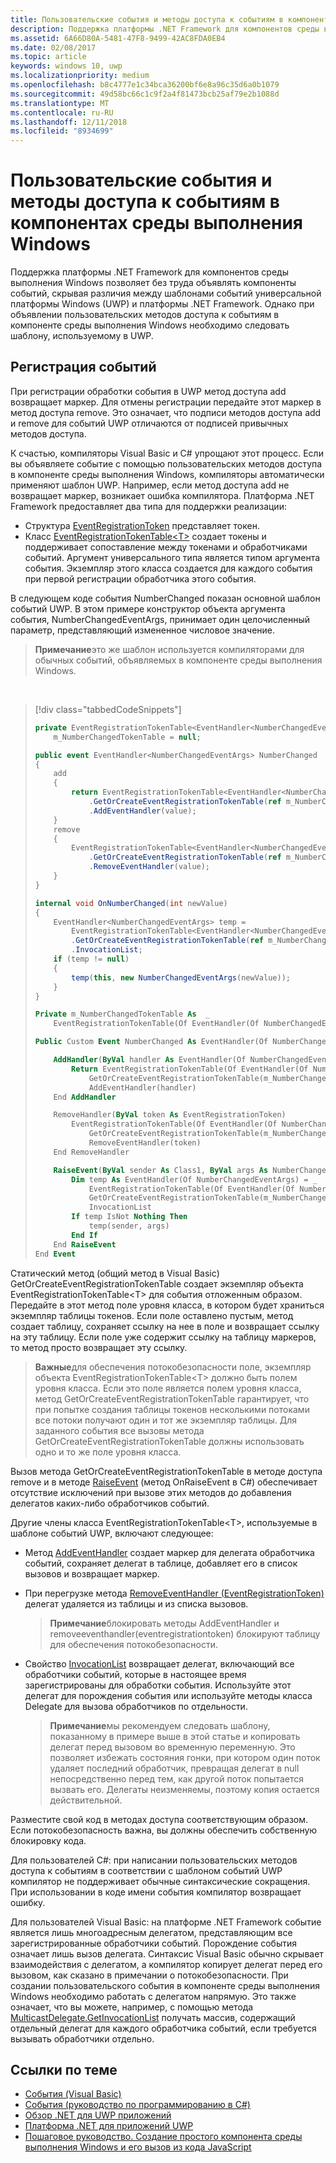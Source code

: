```yaml
---
title: Пользовательские события и методы доступа к событиям в компонентах среды выполнения Windows
description: Поддержка платформы .NET Framework для компонентов среды выполнения Windows позволяет без труда объявлять компоненты событий, скрывая различия между шаблонами событий универсальной платформы Windows (UWP) и платформы .NET Framework.
ms.assetid: 6A66D80A-5481-47F8-9499-42AC8FDA0EB4
ms.date: 02/08/2017
ms.topic: article
keywords: windows 10, uwp
ms.localizationpriority: medium
ms.openlocfilehash: b8c4777e1c34bca36200bf6e8a96c35d6a0b1079
ms.sourcegitcommit: 49d58bc66c1c9f2a4f81473bcb25af79e2b1088d
ms.translationtype: MT
ms.contentlocale: ru-RU
ms.lasthandoff: 12/11/2018
ms.locfileid: "8934699"
---
```

# <a name="custom-events-and-event-accessors-in-windows-runtime-components"></a>Пользовательские события и методы доступа к событиям в компонентах среды выполнения Windows



Поддержка платформы .NET Framework для компонентов среды выполнения Windows позволяет без труда объявлять компоненты событий, скрывая различия между шаблонами событий универсальной платформы Windows (UWP) и платформы .NET Framework. Однако при объявлении пользовательских методов доступа к событиям в компоненте среды выполнения Windows необходимо следовать шаблону, используемому в UWP.

## <a name="registering-events"></a>Регистрация событий


При регистрации обработки события в UWP метод доступа add возвращает маркер. Для отмены регистрации передайте этот маркер в метод доступа remove. Это означает, что подписи методов доступа add и remove для событий UWP отличаются от подписей привычных методов доступа.

К счастью, компиляторы Visual Basic и C# упрощают этот процесс. Если вы объявляете событие с помощью пользовательских методов доступа в компоненте среды выполнения Windows, компиляторы автоматически применяют шаблон UWP. Например, если метод доступа add не возвращает маркер, возникает ошибка компилятора. Платформа .NET Framework предоставляет два типа для поддержки реализации:

-   Структура [EventRegistrationToken](https://msdn.microsoft.com/library/windows/apps/windows.foundation.eventregistrationtoken.aspx) представляет токен.
-   Класс [EventRegistrationTokenTable&lt;T&gt;](https://msdn.microsoft.com/library/hh138412.aspx) создает токены и поддерживает сопоставление между токенами и обработчиками событий. Аргумент универсального типа является типом аргумента события. Экземпляр этого класса создается для каждого события при первой регистрации обработчика этого события.

В следующем коде события NumberChanged показан основной шаблон событий UWP. В этом примере конструктор объекта аргумента события, NumberChangedEventArgs, принимает один целочисленный параметр, представляющий измененное числовое значение.

> **Примечание**это же шаблон используется компиляторами для обычных событий, объявляемых в компоненте среды выполнения Windows.

 
> [!div class="tabbedCodeSnippets"]
> ```csharp
> private EventRegistrationTokenTable<EventHandler<NumberChangedEventArgs>>
>     m_NumberChangedTokenTable = null;
>
> public event EventHandler<NumberChangedEventArgs> NumberChanged
> {
>     add
>     {
>         return EventRegistrationTokenTable<EventHandler<NumberChangedEventArgs>>
>             .GetOrCreateEventRegistrationTokenTable(ref m_NumberChangedTokenTable)
>             .AddEventHandler(value);
>     }
>     remove
>     {
>         EventRegistrationTokenTable<EventHandler<NumberChangedEventArgs>>
>             .GetOrCreateEventRegistrationTokenTable(ref m_NumberChangedTokenTable)
>             .RemoveEventHandler(value);
>     }
> }
>
> internal void OnNumberChanged(int newValue)
> {
>     EventHandler<NumberChangedEventArgs> temp =
>         EventRegistrationTokenTable<EventHandler<NumberChangedEventArgs>>
>         .GetOrCreateEventRegistrationTokenTable(ref m_NumberChangedTokenTable)
>         .InvocationList;
>     if (temp != null)
>     {
>         temp(this, new NumberChangedEventArgs(newValue));
>     }
> }
> ```
> ```vb
> Private m_NumberChangedTokenTable As  _
>     EventRegistrationTokenTable(Of EventHandler(Of NumberChangedEventArgs))
>
> Public Custom Event NumberChanged As EventHandler(Of NumberChangedEventArgs)
>
>     AddHandler(ByVal handler As EventHandler(Of NumberChangedEventArgs))
>         Return EventRegistrationTokenTable(Of EventHandler(Of NumberChangedEventArgs)).
>             GetOrCreateEventRegistrationTokenTable(m_NumberChangedTokenTable).
>             AddEventHandler(handler)
>     End AddHandler
>
>     RemoveHandler(ByVal token As EventRegistrationToken)
>         EventRegistrationTokenTable(Of EventHandler(Of NumberChangedEventArgs)).
>             GetOrCreateEventRegistrationTokenTable(m_NumberChangedTokenTable).
>             RemoveEventHandler(token)
>     End RemoveHandler
>
>     RaiseEvent(ByVal sender As Class1, ByVal args As NumberChangedEventArgs)
>         Dim temp As EventHandler(Of NumberChangedEventArgs) = _
>             EventRegistrationTokenTable(Of EventHandler(Of NumberChangedEventArgs)).
>             GetOrCreateEventRegistrationTokenTable(m_NumberChangedTokenTable).
>             InvocationList
>         If temp IsNot Nothing Then
>             temp(sender, args)
>         End If
>     End RaiseEvent
> End Event
> ```

Статический метод (общий метод в Visual Basic) GetOrCreateEventRegistrationTokenTable создает экземпляр объекта EventRegistrationTokenTable&lt;T&gt; для события отложенным образом. Передайте в этот метод поле уровня класса, в котором будет храниться экземпляр таблицы токенов. Если поле оставлено пустым, метод создает таблицу, сохраняет ссылку на нее в поле и возвращает ссылку на эту таблицу. Если поле уже содержит ссылку на таблицу маркеров, то метод просто возвращает эту ссылку.

> **Важные**для обеспечения потокобезопасности поле, экземпляр объекта EventRegistrationTokenTable&lt;T&gt; должно быть полем уровня класса. Если это поле является полем уровня класса, метод GetOrCreateEventRegistrationTokenTable гарантирует, что при попытке создания таблицы токенов несколькими потоками все потоки получают один и тот же экземпляр таблицы. Для заданного события все вызовы метода GetOrCreateEventRegistrationTokenTable должны использовать одно и то же поле уровня класса.

Вызов метода GetOrCreateEventRegistrationTokenTable в методе доступа remove и в методе [RaiseEvent](https://msdn.microsoft.com/library/fwd3bwed.aspx) (метод OnRaiseEvent в C#) обеспечивает отсутствие исключений при вызове этих методов до добавления делегатов каких-либо обработчиков событий.

Другие члены класса EventRegistrationTokenTable&lt;T&gt;, используемые в шаблоне событий UWP, включают следующее:

-   Метод [AddEventHandler](https://msdn.microsoft.com/library/hh138458.aspx) создает маркер для делегата обработчика событий, сохраняет делегат в таблице, добавляет его в список вызовов и возвращает маркер.
-   При перегрузке метода [RemoveEventHandler (EventRegistrationToken)](https://msdn.microsoft.com/library/hh138425.aspx) делегат удаляется из таблицы и из списка вызовов.

    >**Примечание**блокировать методы AddEventHandler и removeeventhandler(eventregistrationtoken) блокируют таблицу для обеспечения потокобезопасности.

-   Свойство [InvocationList](https://msdn.microsoft.com/library/hh138465.aspx) возвращает делегат, включающий все обработчики событий, которые в настоящее время зарегистрированы для обработки события. Используйте этот делегат для порождения события или используйте методы класса Delegate для вызова обработчиков по отдельности.

    >**Примечание**мы рекомендуем следовать шаблону, показанному в примере выше в этой статье и копировать делегат перед вызовом во временную переменную. Это позволяет избежать состояния гонки, при котором один поток удаляет последний обработчик, превращая делегат в null непосредственно перед тем, как другой поток попытается вызвать его. Делегаты неизменяемы, поэтому копия остается действительной.

Разместите свой код в методах доступа соответствующим образом. Если потокобезопасность важна, вы должны обеспечить собственную блокировку кода.

Для пользователей C#: при написании пользовательских методов доступа к событиям в соответствии с шаблоном событий UWP компилятор не поддерживает обычные синтаксические сокращения. При использовании в коде имени события компилятор возвращает ошибку.

Для пользователей Visual Basic: на платформе .NET Framework событие является лишь многоадресным делегатом, представляющим все зарегистрированные обработчики событий. Порождение события означает лишь вызов делегата. Синтаксис Visual Basic обычно скрывает взаимодействия с делегатом, а компилятор копирует делегат перед его вызовом, как сказано в примечании о потокобезопасности. При создании пользовательского события в компоненте среды выполнения Windows необходимо работать с делегатом напрямую. Это также означает, что вы можете, например, с помощью метода [MulticastDelegate.GetInvocationList](https://msdn.microsoft.com/library/system.multicastdelegate.getinvocationlist.aspx) получать массив, содержащий отдельный делегат для каждого обработчика событий, если требуется вызывать обработчики отдельно.

## <a name="related-topics"></a>Ссылки по теме

* [События (Visual Basic)](https://msdn.microsoft.com/library/ms172877.aspx)
* [События (руководство по программированию в C#)](https://msdn.microsoft.com/library/awbftdfh.aspx)
* [Обзор .NET для UWP приложений](https://msdn.microsoft.com/library/windows/apps/xaml/br230302.aspx)
* [Платформа .NET для приложений UWP](https://msdn.microsoft.com/library/windows/apps/xaml/mt185501.aspx)
* [Пошаговое руководство. Создание простого компонента среды выполнения Windows и его вызов из кода JavaScript](walkthrough-creating-a-simple-windows-runtime-component-and-calling-it-from-javascript.md)
